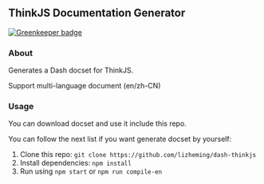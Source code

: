 ## ThinkJS Documentation Generator

[![Greenkeeper badge](https://badges.greenkeeper.io/lizheming/dash-thinkjs.svg)](https://greenkeeper.io/)

### About

Generates a Dash docset for ThinkJS.

Support multi-language document (en/zh-CN)

### Usage

You can download docset and use it include this repo. 

You can follow the next list if you want generate docset by yourself:

1. Clone this repo: `git clone https://github.com/lizheming/dash-thinkjs`
2. Install dependencies: `npm install`
3. Run using `npm start` or `npm run compile-en`

